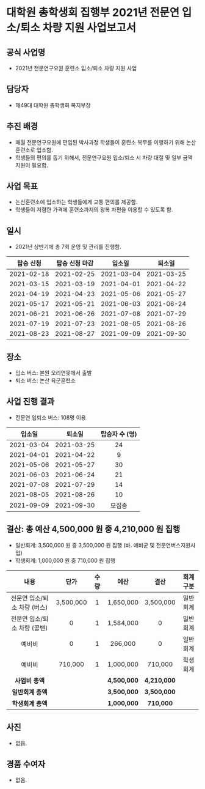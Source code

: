대학원 총학생회 집행부 2021년 전문연 입소/퇴소 차량 지원 사업보고서
===

## 공식 사업명
- 2021년 전문연구요원 훈련소 입소/퇴소 차량 지원 사업

## 담당자
- 제49대 대학원 총학생회 복지부장

## 추진 배경
- 매월 전문연구요원에 편입된 박사과정 학생들이 훈련소 복무를 이행하기 위해 논산훈련소로 입소함.
- 학생들의 편의를 돕기 위해서, 전문연구요원 입소/퇴소 시 차량 대절 및 일부 금액 지원이 필요함.

## 사업 목표
- 논산훈련소에 입소하는 학생들에게 교통 편의를 제공함.
- 학생들이 저렴한 가격에 훈련소까지의 왕복 차편을 이용할 수 있도록 함.

## 일시
- 2021년 상반기에 총 7회 운영 및 관리를 진행함.

| 탑승 신청 | 탑승 신청 마감 | 입소일 | 퇴소일 |
|:---:|:---:|:---:|:---:|
| 2021-02-18 | 2021-02-25 | 2021-03-04 | 2021-03-25 | 
| 2021-03-15 | 2021-03-19 | 2021-04-01 | 2021-04-22 | 
| 2021-04-19 | 2021-04-23 | 2021-05-06 | 2021-05-27 | 
| 2021-05-17 | 2021-05-21 | 2021-06-03 | 2021-06-24 | 
| 2021-06-21 | 2021-06-26 | 2021-07-08 | 2021-07-29 | 
| 2021-07-19 | 2021-07-23 | 2021-08-05 | 2021-08-26 | 
| 2021-08-23 | 2021-08-27 | 2021-09-09 | 2021-09-30 | 

## 장소
- 입소 버스: 본원 오리연못에서 출발
- 퇴소 버스: 논산 육군훈련소 

## 사업 진행 결과
- 전문연 입퇴소 버스: 108명 이용

| 입소일 | 퇴소일 | 탑승자 수 (명) | 
|:---:|:---:|:---:|
| 2021-03-04 | 2021-03-25 | 24 |
| 2021-04-01 | 2021-04-22 | 9 |
| 2021-05-06 | 2021-05-27 | 30 |
| 2021-06-03 | 2021-06-24 | 21 |
| 2021-07-08 | 2021-07-29 | 14 |
| 2021-08-05 | 2021-08-26 | 10 |
| 2021-09-09 | 2021-09-30 | 모집중 |
 

## 결산: 총 예산 4,500,000 원 중 4,210,000 원 집행
- 일반회계: 3,500,000 원 중 3,500,000 원 집행 (바. 예비군 및 전문연버스지원사업)
- 학생회계: 1,000,000 원 중 710,000 원 집행

| **내용** | **단가** | **수량** | **예산** | **결산** | **회계구분** |
|:---:|:---:|:---:|:---:|:---:|:---:|
| 전문연 입소/퇴소 차량 (버스) | 3,500,000 | 1 | 1,650,000 | 3,500,000 | 일반회계 | 
| 전문연 입소/퇴소 차량 (콜밴) | 0 | 1 | 1,584,000 | 0 | 일반회계 | 
| 예비비 | 0 | 1 | 266,000 | 0 | 일반회계 | 
| 예비비 | 710,000 | 1 | 1,000,000 | 710,000 | 학생회계 | 
| **사업비 총액** |  |  | **4,500,000** | **4,210,000** |  |
| **일반회계 총액** |  |  | **3,500,000** | **3,500,000** |  |
| **학생회계 총액** |  |  | **1,000,000** | **710,000** |  |

## 사진
- 없음.

## 경품 수여자
- 없음.
